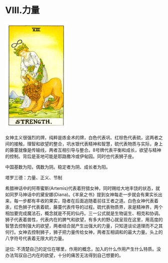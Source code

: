 # VIII.力量
![8](images/8.jpg)

女神主义很强烈的牌，纯粹是炼金术的牌，白色代表巩、红棕色代表硫，这两者之间的接触，理智和欲望的整合，巩水银代表精神和智慧，硫代表物质与实际，身上的藤蔓就像是传输线，两者互相引导与整合。8号牌代表平衡和成长，欲望与精神的控制。背后是圣地可能是耶路撒冷或伊甸园。同时也代表狮子座。

中国基数为阳，偶数为阴。稳定者为阴、成长者为阳。

塔罗三德：力量、正义、节制

希腊神话中的阿蒂蜜斯(Artemis)代表着狩猎女神，同时赐给大地丰饶的状态，就如同罗马神话中的黛安娜(Diana)。《羊泉之书》提到女神每走一步就会有果实长出来，每一步都有丰收的果实，隐者在后面追随着前往王者之道。白色女神代表着汞，红色狮子代表着硫，藤蔓代表传导的过程。硫代表物质界，汞是精神界，两个相加要完成魔法石，概念就是不死的仙丹。三一公式就是生物诞生、相克和协调。狮子代表着兽性，代表内在的脾气和欲望，有多大的野心就呈现在这里，用高度的智慧去控制强大的欲望，两者结合就产生出强大的力量，只知道谈论道理而不之其何行。女神去控制狮子，狮子把力量传给女神，两者互相调和的最大力量。头上的八字符号代表着无限大的力量。

逆位: 不清楚自己的定位在哪里，作用的概念，加入的什么作用产生什么特质。没办法驾驭自己内在的欲望，十分的痛苦无法得到自己想要的。
